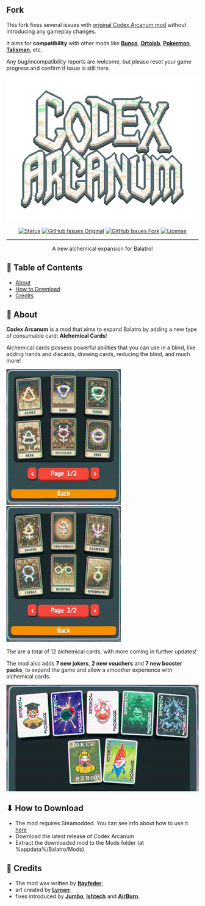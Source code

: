 ## Fork
This fork fixes several issues with [original Codex Arcanum mod](https://github.com/itayfeder/Codex-Arcanum) without introducing any gameplay changes. 

It aims for **compatibility** with other mods like [**Bunco**](https://github.com/Firch/Bunco), [**Ortolab**](https://github.com/Eremel/Ortalab), [**Pokermon**](https://github.com/InertSteak/Pokermon), [**Talisman**](https://github.com/MathIsFun0/Talisman), etc. 

Any bug/incompatibility reports are welcome, but please reset your game progress and confirm if issue is still here.

<p align="center">
  <a href="" rel="noopener">
 <img width=600px src="assets/promos/logo.png?raw=true" alt="Project logo"></a>
</p>


<div align="center">

[![Status](https://img.shields.io/badge/status-active-success.svg)]()
[![GitHub Issues Original](https://img.shields.io/github/issues/itayfeder/Codex-Arcanum.svg)](https://github.com/itayfeder/Codex-Arcanum/issues)
[![GitHub Issues Fork](https://img.shields.io/github/issues/AirBurn0/Codex-Arcanum.svg)](https://github.com/AirBurn0/Codex-Arcanum/issues)
[![License](https://img.shields.io/badge/license-GNU-blue.svg)](/LICENSE)

</div>

---

<p align="center"> A new alchemical expansion for Balatro!
    <br> 
</p>

## 📝 Table of Contents

- [About](#about)
- [How to Download](#how_to_download)
- [Credits](#credits)

## 🧐 About <a name = "about"></a>

**Codex Arcanum** is a mod that aims to expand Balatro by adding a new type of consumable card: **Alchemical Cards**!

Alchemical cards possess powerful abilities that you can use in a blind, like adding hands and discards, drawing cards, reducing the blind, and much more!

<img width=300px src="assets/promos/alchemical_1_menu.png?raw=true" alt="Showcase of alchemical tab 1"></a> <img width=300px src="assets/promos/alchemical_2_menu.png?raw=true" alt="Showcase of alchemical tab 2"></a>

The are a total of 12 alchemical cards, with more coming in further updates!

The mod also adds **7 new jokers**, **2 new vouchers** and **7 new booster packs**, to expand the game and allow a smoother experience with alchemical cards.

<img width=600px src="assets/promos/jokers_menu.png?raw=true" alt="Showcase of joker tab 1">

## ⬇ How to Download <a name = "how_to_download"></a>

- The mod requires Steamodded. You can see info about how to use it [here](https://github.com/Steamopollys/Steamodded)
- Download the latest release of Codex Arcanum
- Extract the downloaded mod to the Mods folder (at %appdata%/Balatro/Mods)

## 🎉 Credits <a name = "credits"></a>

- The mod was written by [**Itayfeder**](https://github.com/stars/itayfeder/lists/balatro-modding);
- art created by [**Lyman**](https://github.com/spikeof2010);
- fixes introduced by [**Jumbo**](https://github.com/jumbocarrot0), [**lshtech**](https://github.com/lshtech) and  [**AirBurn**](https://github.com/AirBurn0).
